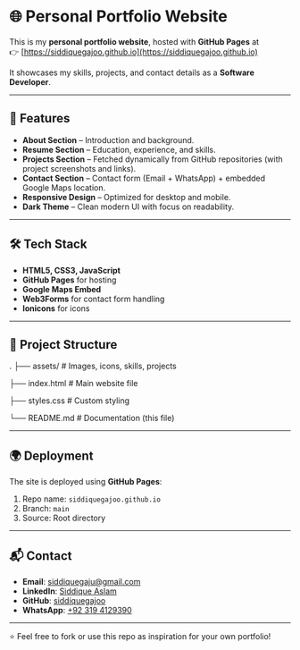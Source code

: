 # 🌐 Personal Portfolio Website

This is my **personal portfolio website**, hosted with **GitHub Pages** at  
👉 [https://siddiquegajoo.github.io](https://siddiquegajoo.github.io)

It showcases my skills, projects, and contact details as a **Software Developer**.

---

## 🚀 Features
- **About Section** – Introduction and background.  
- **Resume Section** – Education, experience, and skills.  
- **Projects Section** – Fetched dynamically from GitHub repositories (with project screenshots and links).  
- **Contact Section** – Contact form (Email + WhatsApp) + embedded Google Maps location.  
- **Responsive Design** – Optimized for desktop and mobile.  
- **Dark Theme** – Clean modern UI with focus on readability.

---

## 🛠️ Tech Stack
- **HTML5, CSS3, JavaScript**  
- **GitHub Pages** for hosting  
- **Google Maps Embed**  
- **Web3Forms** for contact form handling  
- **Ionicons** for icons  

---

## 📂 Project Structure
.
├── assets/ # Images, icons, skills, projects

├── index.html # Main website file

├── styles.css # Custom styling

└── README.md # Documentation (this file)

---

## 🌍 Deployment
The site is deployed using **GitHub Pages**:  
1. Repo name: `siddiquegajoo.github.io`  
2. Branch: `main`  
3. Source: Root directory  

---

## 📬 Contact
- **Email**: siddiquegaju@gmail.com  
- **LinkedIn**: [Siddique Aslam](https://www.linkedin.com/in/siddique-aslam-7b7763231/)  
- **GitHub**: [siddiquegajoo](https://github.com/siddiquegajoo)  
- **WhatsApp**: [+92 319 4129390](https://wa.me/923194129390)

---

⭐ Feel free to fork or use this repo as inspiration for your own portfolio!

